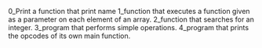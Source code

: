 0_Print a function that print name
1_function that executes a function given as a parameter on each element of an array.
2_function that searches for an integer.
3_program that performs simple operations.
4_program that prints the opcodes of its own main function.
